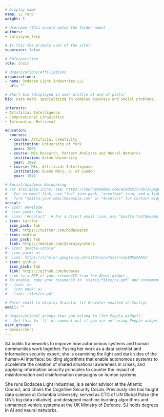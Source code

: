 ```yaml
---
# Display name
name: SJ Terp
weight: 5

# Username (this should match the folder name)
authors:
- sarajayne_terp

# Is this the primary user of the site?
superuser: false

# Role/position
role: Chair

# Organizations/Affiliations
organizations:
- name: Bodacea Light Industries LLC
  url: ""

# Short bio (displayed in user profile at end of posts)
bio: Data nerd, specializing in complex business and social problems.

interests:
- Artificial Intelligence
- Computational Linguistics
- Information Retrieval

education:
  courses:
  - course: Artificial Creativity
    institution: University of York
    year: 2002
  - course: MSc Research, Pattern Analysis and Neural Networks
    institution: Aston University
    year: 1998
  - course: MSc, Artificial Intelligence
    institution: Queen Mary, U. of London
    year: 1992

# Social/Academic Networking
# For available icons, see: https://sourcethemes.com/academic/docs/page-builder/#icons
#   For an email link, use "fas" icon pack, "envelope" icon, and a link in the
#   form "mailto:your-email@example.com" or "#contact" for contact widget.
social:
#- icon: envelope
#  icon_pack: fas
#  link: '#contact'  # For a direct email link, use "mailto:test@example.org".
- icon: twitter
  icon_pack: fab
  link: https://twitter.com/bodaceacat
- icon: medium
  icon_pack: fab
  link: https://medium.com/@sarajayneterp
#- icon: google-scholar
#  icon_pack: ai
#  link: https://scholar.google.co.uk/citations?user=sIwtMXoAAAAJ
- icon: github
  icon_pack: fab
  link: https://github.com/bodacea
# Link to a PDF of your resume/CV from the About widget.
# To enable, copy your resume/CV to `static/files/cv.pdf` and uncomment the lines below.
# - icon: cv
#   icon_pack: ai
#   link: files/cv.pdf

# Enter email to display Gravatar (if Gravatar enabled in Config)
email: ""

# Organizational groups that you belong to (for People widget)
#   Set this to `[]` or comment out if you are not using People widget.
user_groups:
- Researchers
---
```


SJ builds frameworks to improve how autonomous systems and human communities work together. Fusing her work as a data scientist and information security expert, she is examining the light and dark sides of the human-AI interface: building algorithms that enable autonomous systems to accelerate the creation of shared situational awareness in crises; and applying information security principles to counter the impact of misinformation and disinformation campaigns on human systems. 

She runs Bodacea Light Industries, is a senior advisor at the Atlantic Council, and chairs the Cognitive Security CoLab. Previously she has taught data science at Columbia University, served as CTO of UN Global Pulse (the UN’s big data initiative), and designed machine learning algorithms and unmanned vehicle systems at the UK Ministry of Defence. SJ holds degrees in AI and neural networks.
